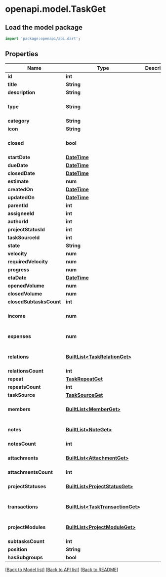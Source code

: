 # openapi.model.TaskGet

## Load the model package
```dart
import 'package:openapi/api.dart';
```

## Properties
Name | Type | Description | Notes
------------ | ------------- | ------------- | -------------
**id** | **int** |  | 
**title** | **String** |  | 
**description** | **String** |  | [optional] 
**type** | **String** |  | [optional] [default to 'TASK']
**category** | **String** |  | [optional] 
**icon** | **String** |  | [optional] 
**closed** | **bool** |  | [optional] [default to false]
**startDate** | [**DateTime**](DateTime.md) |  | [optional] 
**dueDate** | [**DateTime**](DateTime.md) |  | [optional] 
**closedDate** | [**DateTime**](DateTime.md) |  | [optional] 
**estimate** | **num** |  | [optional] 
**createdOn** | [**DateTime**](DateTime.md) |  | 
**updatedOn** | [**DateTime**](DateTime.md) |  | 
**parentId** | **int** |  | [optional] 
**assigneeId** | **int** |  | [optional] 
**authorId** | **int** |  | [optional] 
**projectStatusId** | **int** |  | [optional] 
**taskSourceId** | **int** |  | [optional] 
**state** | **String** |  | [optional] 
**velocity** | **num** |  | [optional] 
**requiredVelocity** | **num** |  | [optional] 
**progress** | **num** |  | [optional] 
**etaDate** | [**DateTime**](DateTime.md) |  | [optional] 
**openedVolume** | **num** |  | [optional] 
**closedVolume** | **num** |  | [optional] 
**closedSubtasksCount** | **int** |  | [optional] 
**income** | **num** |  | [optional] [default to 0.0]
**expenses** | **num** |  | [optional] [default to 0.0]
**relations** | [**BuiltList&lt;TaskRelationGet&gt;**](TaskRelationGet.md) |  | [optional] [default to ListBuilder()]
**relationsCount** | **int** |  | [optional] 
**repeat** | [**TaskRepeatGet**](TaskRepeatGet.md) |  | [optional] 
**repeatsCount** | **int** |  | [optional] 
**taskSource** | [**TaskSourceGet**](TaskSourceGet.md) |  | [optional] 
**members** | [**BuiltList&lt;MemberGet&gt;**](MemberGet.md) |  | [optional] [default to ListBuilder()]
**notes** | [**BuiltList&lt;NoteGet&gt;**](NoteGet.md) |  | [optional] [default to ListBuilder()]
**notesCount** | **int** |  | [optional] 
**attachments** | [**BuiltList&lt;AttachmentGet&gt;**](AttachmentGet.md) |  | [optional] [default to ListBuilder()]
**attachmentsCount** | **int** |  | [optional] 
**projectStatuses** | [**BuiltList&lt;ProjectStatusGet&gt;**](ProjectStatusGet.md) |  | [optional] [default to ListBuilder()]
**transactions** | [**BuiltList&lt;TaskTransactionGet&gt;**](TaskTransactionGet.md) |  | [optional] [default to ListBuilder()]
**projectModules** | [**BuiltList&lt;ProjectModuleGet&gt;**](ProjectModuleGet.md) |  | [optional] [default to ListBuilder()]
**subtasksCount** | **int** |  | [optional] 
**position** | **String** |  | [optional] 
**hasSubgroups** | **bool** |  | [optional] 

[[Back to Model list]](../README.md#documentation-for-models) [[Back to API list]](../README.md#documentation-for-api-endpoints) [[Back to README]](../README.md)


